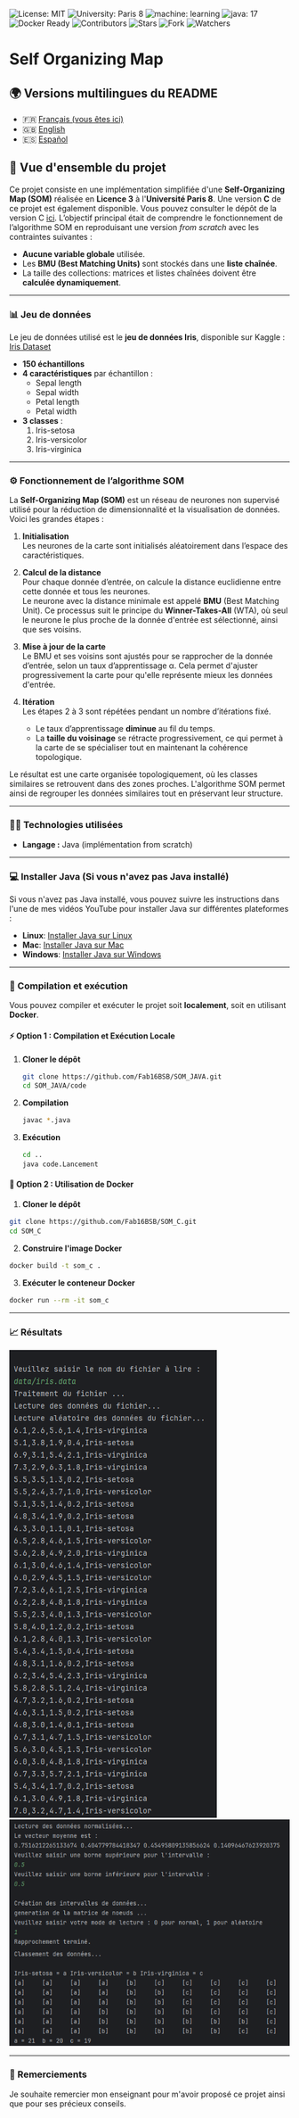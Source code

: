![License: MIT](https://img.shields.io/badge/Licence-MIT-green)
![University: Paris 8](https://img.shields.io/badge/University-Paris%208-red)
![machine: learning](https://img.shields.io/badge/machine-learning-blue)
![java: 17](https://img.shields.io/badge/java-17-brightgreen)
![Docker Ready](https://img.shields.io/badge/Docker-Ready-blue?logo=docker)
![Contributors](https://img.shields.io/badge/contributor-1-orange)
![Stars](https://img.shields.io/github/stars/Fab16BSB/SOM_JAVA?color=orange)
![Fork](https://img.shields.io/github/forks/Fab16BSB/SOM_JAVA?color=orange)
![Watchers](https://img.shields.io/github/watchers/Fab16BSB/SOM_JAVA?color=orange)

<h1> Self Organizing Map </h1>

## 🌍 Versions multilingues du README

- 🇫🇷 [Français (vous êtes ici)](#)
- 🇬🇧 [English](./README.md)
- 🇪🇸 [Español](./README.es.md)

## 📘 Vue d'ensemble du projet

Ce projet consiste en une implémentation simplifiée d'une **Self-Organizing Map (SOM)** réalisée en **Licence 3** à l'**Université Paris 8**. Une version **C** de ce projet est également disponible. Vous pouvez consulter le dépôt de la version C [ici](https://github.com/Fab16BSB/SOM_C). L’objectif principal était de comprendre le fonctionnement de l’algorithme SOM en reproduisant une version *from scratch* avec les contraintes suivantes :

- **Aucune variable globale** utilisée.  
- Les **BMU (Best Matching Units)** sont stockés dans une **liste chaînée**.  
- La taille des collections: matrices et listes chaînées doivent être **calculée dynamiquement**.  

---

### 📊 Jeu de données

Le jeu de données utilisé est le **jeu de données Iris**, disponible sur Kaggle :  
[Iris Dataset](https://www.kaggle.com/uciml/iris)

- **150 échantillons**  
- **4 caractéristiques** par échantillon :  
  - Sepal length  
  - Sepal width  
  - Petal length  
  - Petal width  
- **3 classes** :  
  1. Iris-setosa  
  2. Iris-versicolor  
  3. Iris-virginica  

---

### ⚙️ Fonctionnement de l’algorithme SOM

La **Self-Organizing Map (SOM)** est un réseau de neurones non supervisé utilisé pour la réduction de dimensionnalité et la visualisation de données. Voici les grandes étapes :

1. **Initialisation**  
   Les neurones de la carte sont initialisés aléatoirement dans l’espace des caractéristiques.  

2. **Calcul de la distance**  
   Pour chaque donnée d’entrée, on calcule la distance euclidienne entre cette donnée et tous les neurones.  
   Le neurone avec la distance minimale est appelé **BMU** (Best Matching Unit). Ce processus suit le principe du **Winner-Takes-All** (WTA), où seul le neurone le plus proche de la donnée d'entrée est sélectionné, ainsi que ses voisins.

3. **Mise à jour de la carte**  
   Le BMU et ses voisins sont ajustés pour se rapprocher de la donnée d’entrée, selon un taux d’apprentissage α. Cela permet d'ajuster progressivement la carte pour qu'elle représente mieux les données d'entrée.

4. **Itération**  
   Les étapes 2 à 3 sont répétées pendant un nombre d’itérations fixé.  
   - Le taux d’apprentissage **diminue** au fil du temps.  
   - La **taille du voisinage** se rétracte progressivement, ce qui permet à la carte de se spécialiser tout en maintenant la cohérence topologique.

Le résultat est une carte organisée topologiquement, où les classes similaires se retrouvent dans des zones proches. L'algorithme SOM permet ainsi de regrouper les données similaires tout en préservant leur structure.

---

### 🧑‍💻 Technologies utilisées

- **Langage :** Java (implémentation from scratch)  
---

### 💻 Installer Java (Si vous n'avez pas Java installé)

Si vous n'avez pas Java installé, vous pouvez suivre les instructions dans l'une de mes vidéos YouTube pour installer Java sur différentes plateformes :

- **Linux**: [Installer Java sur Linux](https://www.youtube.com/watch?v=-9G2YARJ0jM)
- **Mac**: [Installer Java sur Mac](https://www.youtube.com/watch?v=hts1lGSKZfc&t=1s)
- **Windows**: [Installer Java sur Windows](https://www.youtube.com/watch?v=vCQHCYM_OVY)

---

### 📝 Compilation et exécution
Vous pouvez compiler et exécuter le projet soit **localement**, soit en utilisant **Docker**.

#### ⚡ Option 1 : Compilation et Exécution Locale

1. **Cloner le dépôt**

   ```bash
   git clone https://github.com/Fab16BSB/SOM_JAVA.git
   cd SOM_JAVA/code
   ```

2. **Compilation**

   ```bash
   javac *.java
   ```

3. **Exécution**

   ```bash
   cd ..
   java code.Lancement
   ```

#### 🐳 Option 2 : Utilisation de Docker

1. **Cloner le dépôt**
   
  ```bash
  git clone https://github.com/Fab16BSB/SOM_C.git
  cd SOM_C
  ```

2. **Construire l'image Docker**
   
  ```bash
  docker build -t som_c .
  ```

3. **Exécuter le conteneur Docker**
   
  ```bash
  docker run --rm -it som_c
  ```

---

### 📈 Résultats
<img src="images/execution_1.png">
<img src="images/execution_2.png">

---

### 🙌 Remerciements
Je souhaite remercier mon enseignant pour m'avoir proposé ce projet ainsi que pour ses précieux conseils.



